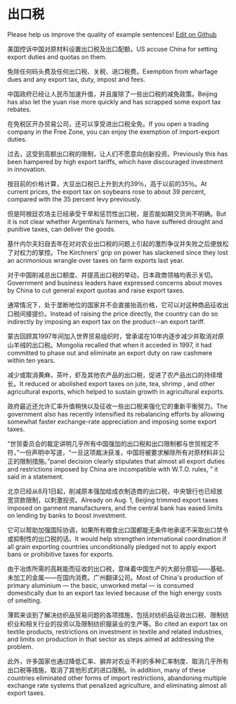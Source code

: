 # 出口税

Please help us improve the quality of example sentences! [Edit on Github](https://github.com/jiyushe/jiyu-example-sentence-source/blob/main/chinese/chukoushui.md)

<p><span class="chinese">美国控诉中国对原材料设置出口税及出口配额。</span><span class="english">US accuse China for setting export duties and quotas on them.</span></p>

<p><span class="chinese">免除任何码头费及任何出口税、关税、进口税费。</span><span class="english">Exemption from wharfage dues and any export tax, duty, impost and fees.</span></p>

<p><span class="chinese">中国政府已经让人民币加速升值，并且废除了一些出口税的减免政策。</span><span class="english">Beijing has also let the yuan rise more quickly and has scrapped some export tax rebates.</span></p>

<p><span class="chinese">在免税区开办贸易公司，还可以享受进出口税全免。</span><span class="english">If you open a trading company in the Free Zone, you can enjoy the exemption of import-export duties.</span></p>

<p><span class="chinese">过去，这受到高额出口税的限制，让人们不愿意向创新投资。</span><span class="english">Previously this has been hampered by high export tariffs, which have discouraged investment in innovation.</span></p>

<p><span class="chinese">按目前的价格计算，大豆出口税已上升到大约39％，高于以前的35％。</span><span class="english">At current prices, the export tax on soybeans rose to about 39 percent, compared with the 35 percent levy previously.</span></p>

<p><span class="chinese">但是阿根廷农场主已经承受干旱和惩罚性出口税，是否能如期交货尚不明确。</span><span class="english">But it is not clear whether Argentina’s farmers, who have suffered drought and punitive taxes, can deliver the goods.</span></p>

<p><span class="chinese">基什内尔夫妇自去年在对对农业出口税的问题上引起的激烈争议并失败之后便放松了对权力的掌控。</span><span class="english">The Kirchners’ grip on power has slackened since they lost an acrimonious wrangle over taxes on farm exports last year.</span></p>

<p><span class="chinese">对于中国削减总出口额度、并提高出口税的举动，日本政商领袖均表示关切。</span><span class="english">Government and business leaders have expressed concerns about moves by China to cut general export quotas and raise export taxes.</span></p>

<p><span class="chinese">通常情况下，处于垄断地位的国家并不会直接抬高价格，它可以对这种商品征收出口税间接提价。</span><span class="english">Instead of raising the price directly, the country can do so indirectly by imposing an export tax on the product--an export tariff.</span></p>

<p><span class="chinese">蒙古回顾其1997年间加入世界贸易组织时，曾承诺在10年内逐步减少并取消对原山羊绒的出口税。</span><span class="english">Mongolia recalled that when it acceded in 1997, it had committed to phase out and eliminate an export duty on raw cashmere within ten years.</span></p>

<p><span class="chinese">减少或取消黄麻，茶叶，虾及其他农产品的出口税，促进了农产品出口的持续增长。</span><span class="english">It reduced or abolished export taxes on jute, tea, shrimp , and other agricultural exports, which helped to sustain growth in agricultural exports.</span></p>

<p><span class="chinese">政府最近还允许汇率升值稍快以及征收一些出口税来强化它的重新平衡努力。</span><span class="english">The government also has recently intensified its rebalancing efforts by allowing somewhat faster exchange-rate appreciation and imposing some export taxes.</span></p>

<p><span class="chinese">“世贸委员会的裁定讲明几乎所有中国强加的出口税和出口限制都与世贸规定不符，”一份声明中写道，“一旦这项裁决获准，中国将被要求解除所有对原材料非公正的限制措施。”</span><span class="english">panel decision clearly stipulates that almost all export duties and restrictions imposed by China are incompatible with W.T.O. rules, ” it said in a statement.</span></p>

<p><span class="chinese">北京已经从8月1日起，削减原本强加给成衣制造商的出口税，中央银行也已经放宽贷款限制，以刺激投资。</span><span class="english">Already on Aug. 1, Beijing trimmed export taxes imposed on garment manufacturers, and the central bank has eased limits on lending by banks to boost investment.</span></p>

<p><span class="chinese">它可以帮助加强国际协调，如果所有粮食出口国都能无条件地承诺不采取出口禁令或抑制性的出口税的话。</span><span class="english">It would help strengthen international coordination if all grain exporting countries unconditionally pledged not to apply export bans or prohibitive taxes for exports.</span></p>

<p><span class="chinese">由于冶炼所需的高耗能而征收的出口税，意味着中国生产的大部分原铝——基础、未加工的金属——在国内消费。广州翻译公司。</span><span class="english">Most of China's production of primary aluminium — the basic, unworked metal — is consumed domestically due to an export tax levied because of the high energy costs of smelting.</span></p>

<p><span class="chinese">薄熙来谈到了解决纺织品贸易问题的各项措施，包括对纺织品征收出口税、限制纺织业和相关行业的投资以及限制纺织服装业的生产等。</span><span class="english">Bo cited an export tax on textile products, restrictions on investment in textile and related industries, and limits on production in that sector as steps aimed at addressing the problem.</span></p>

<p><span class="chinese">此外，许多国家也通过降低汇率、摒弃对农业不利的多种汇率制度、取消几乎所有出口税等措施，取消了其他形式的进口限制。</span><span class="english">In addition, many of these countries eliminated other forms of import restrictions, abandoning multiple exchange rate systems that penalized agriculture, and eliminating almost all export taxes.</span></p>

